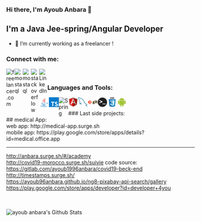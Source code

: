 ### Hi there, I'm Ayoub Anbara 👋

## I'm a Java Jee-spring/Angular Developer
- 🔭 I’m currently working as a freelancer !


### Connect with me:

[<img align="left" alt="freelancer.com" width="22px" src="https://cdn.worldvectorlogo.com/logos/freelancer-1.svg" />](https://www.freelancer.com/u/ayoub1996anbara)
[<img align="left" alt="mostaql" width="22px" src="https://encrypted-tbn0.gstatic.com/images?q=tbn%3AANd9GcROiy2_BhQ4hE_htex-Ujh_tvrP4lfGHTQTag&usqp=CAU" />](https://mostaql.com/u/ayoub_anbara)
[<img align="left" alt="mostaql" width="22px" src="https://encrypted-tbn0.gstatic.com/images?q=tbn%3AANd9GcROiy2_BhQ4hE_htex-Ujh_tvrP4lfGHTQTag&usqp=CAU" />](https://khamsat.com/user/%D8%A7%D9%8A%D9%88%D8%A8-%D8%B9%D9%86%D8%A8%D8%B1%D8%A9)
[<img align="left" alt="stackoverflow" width="22px" src="https://cdn.jsdelivr.net/npm/simple-icons@v3/icons/stackoverflow.svg" />](https://stackoverflow.com/users/9967174)
[<img align="left" alt="LinkedIn" width="22px" src="https://cdn.jsdelivr.net/npm/simple-icons@v3/icons/linkedin.svg" />](https://www.linkedin.com/in/ayoub-anbara-2372aa179/)



<br />

### Languages and Tools:

[<img align="left" alt="Java" width="26px" src="https://github.com/devicons/devicon/blob/master/icons/java/java-original.svg" />]()
[<img align="left" alt="TypeScript" width="26px" src="https://raw.githubusercontent.com/github/explore/80688e429a7d4ef2fca1e82350fe8e3517d3494d/topics/typescript/typescript.png" />]()
[<img align="left" alt="Spring" width="26px" src="https://spring.io/images/spring-logo-9146a4d3298760c2e7e49595184e1975.svg" />]()
[<img align="left" alt="Angular" width="26px" src="https://github.com/devicons/devicon/blob/master/icons/angularjs/angularjs-original.svg" />]()
[<img align="left" alt="MySQL" width="26px" src="https://github.com/devicons/devicon/blob/master/icons/mysql/mysql-original.svg" />]()
[<img align="left" alt="Git" width="26px" src="https://raw.githubusercontent.com/github/explore/80688e429a7d4ef2fca1e82350fe8e3517d3494d/topics/git/git.png" />]()
[<img align="left" alt="HTML5" width="26px" src="https://raw.githubusercontent.com/github/explore/80688e429a7d4ef2fca1e82350fe8e3517d3494d/topics/terminal/terminal.png" />]()
[<img align="left" alt="CSS3" width="26px" src="https://raw.githubusercontent.com/github/explore/80688e429a7d4ef2fca1e82350fe8e3517d3494d/topics/css/css.png" />]()
[<img align="left" alt="Android" width="26px" src="https://github.com/devicons/devicon/blob/master/icons/android/android-original.svg" />]()


<br/>
<br/>
### Last side projects:
</br>
## medical App: </br>
web app: http://medical-app.surge.sh    </br>
mobile app: https://play.google.com/store/apps/details?id=medical.office.app </br>

------------
http://anbara.surge.sh/#/academy <br/>
http://covid19-morocco.surge.sh/suivie     code source: https://gitlab.com/ayoub1996anbara/covid19-beck-end <br>
http://timestamps.surge.sh/     <br>
https://ayoub96anbara.github.io/ng8-pixabay-api-search/gallery   <br>
https://play.google.com/store/apps/developer?id=developer+4you   
<br />
<br />





<img align="left" alt="ayoub anbara's Github Stats" src="https://github-readme-stats.vercel.app/api?username=ayoub96anbara&show_icons=true&hide_border=true" />

